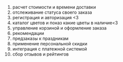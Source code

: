1. расчет стоимости и времени доставки
2. отслеживание статуса своего заказа
2. регистрация и авторизация <3 
3. каталог цветов и показ какие цветы в наличие<3
4. управление корзиной и оформление заказа
5. рекомендации
6. предзаказы к праздникам
7. применение персональной скидки
8. интеграция с платежной системой
9. сбор отзывов и рейтингов
